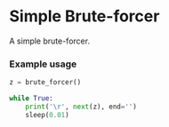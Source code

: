 # Simple Brute-forcer
A simple brute-forcer.

### Example usage
```python
z = brute_forcer()

while True:
    print('\r', next(z), end='')
    sleep(0.01)
```
